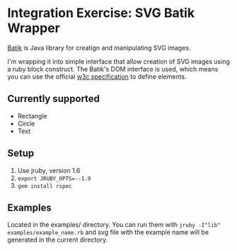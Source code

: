 # Integration Exercise: SVG Batik Wrapper

[Batik](http://xmlgraphics.apache.org/batik/index.html) is Java library for creatign and manipulating SVG images.

I'm wrapping it into simple interface that allow creation of SVG images using a ruby block construct. The Batik's DOM interface is used, which means you can use the official [w3c specification](http://www.w3.org/TR/SVG/) to define elements.

## Currently supported

* Rectangle
* Circle
* Text

## Setup

1. Use jruby, version 1.6
2. `export JRUBY_OPTS=--1.9`
3. `gem install rspec`


## Examples

Located in the examples/ directory. You can run them with `jruby -I"lib" examples/example_name.rb` and svg file with the example name will be generated in the current directory.
